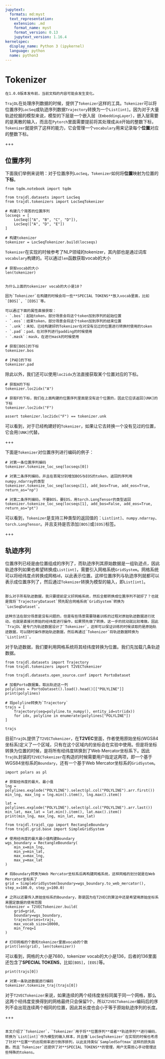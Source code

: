```yaml
---
jupytext:
  formats: md:myst
  text_representation:
    extension: .md
    format_name: myst
    format_version: 0.13
    jupytext_version: 1.16.4
kernelspec:
  display_name: Python 3 (ipykernel)
  language: python
  name: python3
---
```


# Tokenizer

```{attention}
在1.0.0版本发布前，当前文档的内容可能会发生变化。
```

`TrajDL`在处理序列数据的时候，提供了`Tokenizer`这样的工具。`Tokenizer`可以将位置序列`LocSeq`或轨迹序列数据`Trajectory`转换为一个`List[int]`。因为对于大量轨迹挖掘的模型来说，模型的下层是一个嵌入层（`EmbeddingLayer`），嵌入层需要的是离散的输入，而且在`Pytorch`里面需要提前将其处理成从`0`开始的整数下标，`Tokenizer`就提供了这样的能力，它会管理一个`vocabulary`用来记录每个**位置**对应的整数下标。

+++

## 位置序列

下面我们举例来说明：对于位置序列`LocSeq`，`Tokenizer`如何将**位置**映射为位置的**下标**。

```{code-cell} ipython3
from tqdm.notebook import tqdm

from trajdl.datasets import LocSeq
from trajdl.tokenizers import LocSeqTokenizer

# 构建几个简答的位置序列
locseqs = [
    LocSeq(["A", "B", "C", "D"]),
    LocSeq(["A", "D", "E"])
]

# 构建tokenizer
tokenizer = LocSeqTokenizer.build(locseqs)
```

`Tokenizer`在实现的时候参考了NLP领域的tokenizer，其内部也是通过词库`vocabulary`构建的。可以通过`len`函数获取vocab的大小

```{code-cell} ipython3
# 获取vocab的大小
len(tokenizer)
```

```{note}

为什么上面的tokenizer vocab的大小是10？

因为`Tokenizer`在构建的时候会将一些**SPECIAL TOKENS**放入vocab里面，比如`[BOS]`, `[EOS]`等。

可以通过下面的属性直接获取：
- `.bos`：起始token，部分场景会将这个token加到序列的起始位置
- `.eos`：结束token，部分场景会将这个token加到序列的结束位置
- `.unk`：未知，已经构建好的Tokenizer在对没有见过的位置进行转换时使用的token
- `.pad`：pad，在对序列进行padding的时候使用
- `.mask`：mask，在进行mask的时候使用

```

```{code-cell} ipython3
# 获取[BOS]的下标
tokenizer.bos
```

```{code-cell} ipython3
# [PAD]的下标
tokenizer.pad
```

除此以外，我们还可以使用`loc2idx`方法直接获取某个位置对应的下标。

```{code-cell} ipython3
# 获取A的下标
tokenizer.loc2idx("A")
```

```{code-cell} ipython3
# 获取F的下标，我们在上面构建的位置序列里面是没有这个位置的，因此它应该返回[UNK]的下标
tokenizer.loc2idx("F")
```

```{code-cell} ipython3
assert tokenizer.loc2idx("F") == tokenizer.unk
```

可以看到，对于已经构建好的`Tokenizer`，如果让它去转换一个没有见过的位置，它会用`[UNK]`代替。

+++

下面是`Tokenizer`对位置序列进行编码的例子：

```{code-cell} ipython3
# 对第一条位置序列编码
tokenizer.tokenize_loc_seq(locseqs[0])
```

```{code-cell} ipython3
# 对第二条序列编码，并且在首尾分别增加BOS与EOS的token，返回的序列用numpy.ndarray的类型
tokenizer.tokenize_loc_seq(locseqs[1], add_bos=True, add_eos=True, return_as="np")
```

```{code-cell} ipython3
# 对第二条序列编码，不要BOS，要EOS，用torch.LongTensor的类型返回
tokenizer.tokenize_loc_seq(locseqs[1], add_bos=False, add_eos=True, return_as="pt")
```

可以看到，`Tokenizer`是支持三种类型的返回值的：`List[int]`、`numpy.ndarray`、`torch.LongTensor`。并且支持是否添加`[BOS]`或`[EOS]`标签。

+++

## 轨迹序列

位置序列已经是由位置组成的序列了，而轨迹序列其原始数据是一组轨迹点，因此轨迹序列如果也希望转换成`List[int]`，需要引入网格系统`GridSystem`。网格系统可以将经纬度点转换成网格id，以此表示位置。这样位置序列与轨迹序列就都可以表示成位置序列了，然后通过`Tokenizer`转换为模型的输入，即`List[int]`。

```{note}

那么对于所有轨迹数据，我只要提前定义好网格系统，然后全都转换成位置序列不就好了？也就是我将`TrajectoryDataset`预先配合网格系统`GridSystem`转换为`LocSeqDataset`。

这种方法在部分场景是没有问题的，但是有些场景需要随着训练的过程对原始轨迹数据进行扰动，也就是直接对原始的经纬度进行操作，如果预先做了转换，这一步的扰动就比较难做。因此`TrajDL`是专门为轨迹数据设计了`Tokenizer`，这样可以保证训练的时候读取的是原始轨迹数据，可以随时操作原始轨迹数据，然后再通过`Tokenizer`将轨迹数据转换为`List[int]`。
```

对于轨迹数据，我们要利用网格系统将其经纬度转换为位置。我们先加载几条轨迹数据。

```{code-cell} ipython3
from trajdl.datasets import Trajectory
from trajdl.tokenizers import T2VECTokenizer

from trajdl.datasets.open_source.conf import PortoDataset
```

```{code-cell} ipython3
# 加载Porto数据集，取出轨迹这一列
polylines = PortoDataset().load().head()[["POLYLINE"]]
print(polylines)
```

```{code-cell} ipython3
# 将polyline转换为`Trajectory`
trajs = [
    Trajectory(seq=polyline.to_numpy(), entity_id=str(idx))
    for idx, polyline in enumerate(polylines["POLYLINE"])
]
```

```{code-cell} ipython3
trajs
```

目前`TrajDL`提供了`T2VECTokenizer`，在**T2VEC**里面，作者使用原始坐标(WGS84坐标系)定义了一个区域，只有在这个区域内的坐标会在实验中使用。但是将坐标转换为位置的时候，是将所有经纬度转换到了Web Mercator坐标系下。因此`TrajDL`封装的`T2VECTokenizer`在构造的时候需要用户指定这两项，即一个基于WGS84坐标系的`Boundary`，还有一个基于Web Mercator坐标系的`GridSystem`。

```{code-cell} ipython3
import polars as pl

# 获取经纬度的最大、最小值
lng = polylines.explode("POLYLINE").select(pl.col("POLYLINE").arr.first())
min_lng, max_lng = lng.min().item(), lng.max().item()

lat = polylines.explode("POLYLINE").select(pl.col("POLYLINE").arr.last())
min_lat, max_lat = lat.min().item(), lat.max().item()
print(min_lng, max_lng, min_lat, max_lat)
```

```{code-cell} ipython3
from trajdl.trajdl_cpp import RectangleBoundary
from trajdl.grid.base import SimpleGridSystem

# 使用经纬度的最大最小值构建Boundary
wgs_boundary = RectangleBoundary(
    min_x=min_lng,
    min_y=min_lat,
    max_x=max_lng,
    max_y=max_lat
)

# 将Boundary转换为Web Mercator坐标系后再构建网格系统，这样网格的划分就是在Web Mercator坐标系了
grid = SimpleGridSystem(boundary=wgs_boundary.to_web_mercator(), step_x=100.0, step_y=100.0)

# 之所以还要传入原始坐标系的Boundary，那是因为在T2VEC的算法中还是希望用原始坐标系来圈定数据的使用范围
tokenizer = T2VECTokenizer.build(
    grid=grid,
    boundary=wgs_boundary,
    trajectories=trajs,
    max_vocab_size=10000,
    min_freq=1
)

# 打印网格的个数和tokenizer里面vocab的个数
print(len(grid), len(tokenizer))
```

可以看到，网格的大小是7680，tokenizer vocab的大小是136，后者的136里面还包含了**SPECIAL TOKENS**，比如`[BOS]`，`[EOS]`等。

```{code-cell} ipython3
print(trajs[0])

# 对第一条轨迹数据进行编码
tokenizer.tokenize_traj(trajs[0])
```

对于`T2VECTokenizer`来说，如果连续的两个经纬度坐标同属于同一个网格，那么这两个经纬度变换得到的网格最终只会保留1个，所以`T2VECTokenizer`编码后的序列不会出现连续两个相同的位置，因此其长度也会小于等于原始轨迹序列的长度。

+++

```{tip}

本文介绍了`Tokenizer`，`Tokenizer`用于将**位置序列**或者**轨迹序列**进行编码，转换为`List[int]`作为模型的输入样本，并且像`LocSeqTokenizer`在实现的时候也考虑了针对**位置**的出现频率进行倒序排列，以此支持类似`SampledSoftmax`这样的损失函数。而且`Tokenizer`还提供了对**SPECIAL TOKENS**的管理，用户无需担心手动管理这些特殊的tokens。

```

```{code-cell} ipython3

```
